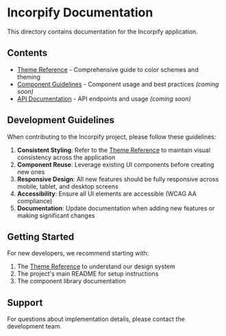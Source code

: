 # Incorpify Documentation

This directory contains documentation for the Incorpify application.

## Contents

- [Theme Reference](./THEME.md) - Comprehensive guide to color schemes and theming
- [Component Guidelines](./COMPONENTS.md) - Component usage and best practices *(coming soon)*
- [API Documentation](./API.md) - API endpoints and usage *(coming soon)*

## Development Guidelines

When contributing to the Incorpify project, please follow these guidelines:

1. **Consistent Styling**: Refer to the [Theme Reference](./THEME.md) to maintain visual consistency across the application
2. **Component Reuse**: Leverage existing UI components before creating new ones
3. **Responsive Design**: All new features should be fully responsive across mobile, tablet, and desktop screens
4. **Accessibility**: Ensure all UI elements are accessible (WCAG AA compliance)
5. **Documentation**: Update documentation when adding new features or making significant changes

## Getting Started

For new developers, we recommend starting with:

1. The [Theme Reference](./THEME.md) to understand our design system
2. The project's main README for setup instructions
3. The component library documentation

## Support

For questions about implementation details, please contact the development team. 